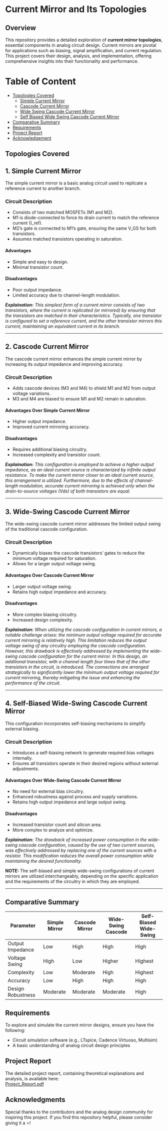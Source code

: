 # Current Mirror and Its Topologies

## Overview
This repository provides a detailed exploration of **current mirror topologies**, essential components in analog circuit design. Current mirrors are pivotal for applications such as biasing, signal amplification, and current regulation. This project covers their design, analysis, and implementation, offering comprehensive insights into their functionality and performance.

# Table of Content
- [Topologies Covered](#Topologies-Covered)
  - [Simple Current Mirror](#1-Simple-Current-Mirror)
  - [Cascode Current Mirror](#2-Cascode-Current-Mirror)
  - [Wide Swing Cascode Current Mirror](#3-Wide-Swing-Cascode-Current-Mirror)
  - [Self Biased Wide Swing Cascode Current Mirror](#4-Self-Biased-Wide-Swing-Cascode-Current-Mirror)
- [Comparative Summary](#Comparative-Summary)
- [Requirements](#Requirements)
- [Project Report](#Projject-Report)
- [Acknowledgement](#Acknowledgement)

## Topologies Covered

## 1. Simple Current Mirror

The simple current mirror is a basic analog circuit used to replicate a reference current to another branch.

### Circuit Description
- Consists of two matched MOSFETs (M1 and M2).
- M1 is diode-connected to force its drain current to match the reference current (I_ref).
- M2’s gate is connected to M1’s gate, ensuring the same V_GS for both transistors.
- Assumes matched transistors operating in saturation.

#### Advantages
- Simple and easy to design.
- Minimal transistor count.

#### Disadvantages
- Poor output impedance.
- Limited accuracy due to channel-length modulation.

***Explaination:** This simplest form of a current mirror consists of two transistors, where the current is replicated (or mirrored) by ensuring that the transistors are matched in their characteristics. Typically, one transistor is configured to set a reference current, and the other transistor mirrors this current, maintaining an equivalent current in its branch.*

---

## 2. Cascode Current Mirror

The cascode current mirror enhances the simple current mirror by increasing its output impedance and improving accuracy.

### Circuit Description
- Adds cascode devices (M3 and M4) to shield M1 and M2 from output voltage variations.
- M3 and M4 are biased to ensure M1 and M2 remain in saturation.

#### Advantages Over Simple Current Mirror
- Higher output impedance.
- Improved current mirroring accuracy.

#### Disadvantages
- Requires additional biasing circuitry.
- Increased complexity and transistor count.

***Explaination:** This configuration is employed to achieve a higher output impedance, as an ideal current source is characterized by infinite output resistance. To make the current mirror closer to an ideal current source, this arrangement is utilized. Furthermore, due to the effects of channel-length modulation, accurate current mirroring is achieved only when the drain-to-source voltages (Vds) of both transistors are equal.*

---

## 3. Wide-Swing Cascode Current Mirror

The wide-swing cascode current mirror addresses the limited output swing of the traditional cascode configuration.

### Circuit Description
- Dynamically biases the cascode transistors’ gates to reduce the minimum voltage required for saturation.
- Allows for a larger output voltage swing.

#### Advantages Over Cascode Current Mirror
- Larger output voltage swing.
- Retains high output impedance and accuracy.

#### Disadvantages
- More complex biasing circuitry.
- Increased design complexity.

***Explaination:** When utilizing the cascode configuration in current mirrors, a notable challenge arises: the minimum output voltage required for accurate current mirroring is relatively high. This limitation reduces the output voltage swing of any circuitry employing the cascode configuration. However, this drawback is effectively addressed by implementing the wide-swing cascode configuration for the current mirror. In this design, an additional transistor, with a channel length four times that of the other transistors in the circuit, is introduced. The connections are arranged strategically to significantly lower the minimum output voltage required for current mirroring, thereby mitigating the issue and enhancing the performance of the circuit.*

---

## 4. Self-Biased Wide-Swing Cascode Current Mirror

This configuration incorporates self-biasing mechanisms to simplify external biasing.

### Circuit Description
- Introduces a self-biasing network to generate required bias voltages internally.
- Ensures all transistors operate in their desired regions without external adjustments.

#### Advantages Over Wide-Swing Cascode Current Mirror
- No need for external bias circuitry.
- Enhanced robustness against process and supply variations.
- Retains high output impedance and large output swing.

#### Disadvantages
- Increased transistor count and silicon area.
- More complex to analyze and optimize.

***Explaination:** The drawback of increased power consumption in the wide-swing cascode configuration, caused by the use of two current sources, was effectively addressed by replacing one of the current sources with a resistor. This modification reduces the overall power consumption while maintaining the desired functionality.*

**NOTE:** The self-biased and simple wide-swing configurations of current mirrors are utilized interchangeably, depending on the specific application and the requirements of the circuitry in which they are employed.

---

## Comparative Summary

| **Parameter**                | **Simple Mirror** | **Cascode Mirror** | **Wide-Swing Cascode** | **Self-Biased Wide-Swing**  |
|------------------------------|-------------------|--------------------|------------------------|---------------------------- |
| Output Impedance             | Low               | High               | High                   | High                        |
| Voltage Swing                | High              | Low                | Higher                 | Highest                     | 
| Complexity                   | Low               | Moderate           | High                   | Highest                     |
| Accuracy                     | Low               | High               | High                   | High                        |
| Design Robustness            | Moderate          | Moderate           | Moderate               | High                        |


## Requirements
To explore and simulate the current mirror designs, ensure you have the following:
- Circuit simulation software (e.g., LTspice, Cadence Virtuoso, Multisim)
- A basic understanding of analog circuit design principles

## Project Report
The detailed project report, containing theoretical explanations and analysis, is available here:  
[Project_Report.pdf](https://github.com/HarshitSri-Analog/Current-Mirror-Topologies/blob/main/Current%20Mirror%20Doc_updated.pdf)

## Acknowledgments
Special thanks to the contributors and the analog design community for inspiring this project. If you find this repository helpful, please consider giving it a ⭐!

